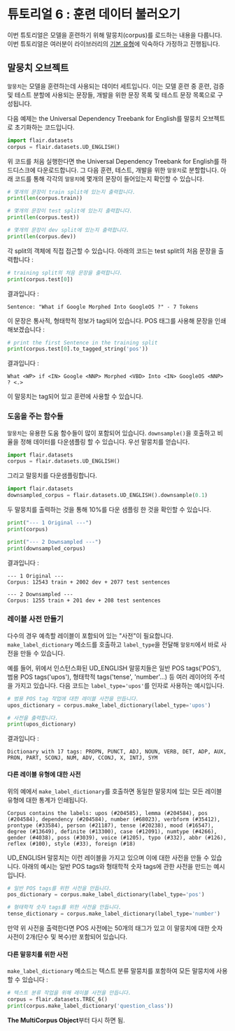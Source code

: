 # 튜토리얼 6 : 훈련 데이터 불러오기
이번 튜토리얼은 모델을 훈련하기 위해 말뭉치(corpus)를 로드하는 내용을 다룹니다. 
이번 튜토리얼은 여러분이 라이브러리의 [기본 유형](/resources/docs/TUTORIAL_1_BASICS.md)에 익숙하다 가정하고 진행됩니다.

## 말뭉치 오브젝트
`말뭉치`는 모델을 훈련하는데 사용되는 데이터 세트입니다. 이는 모델 훈련 중 훈련, 검증 및 테스트 분할에 사용되는 문장들, 개발을 위한 문장 목록 및 테스트 문장 목록으로 구성됩니다.

다음 예제는 the Universal Dependency Treebank for English를 말뭉치 오브젝트로 초기화하는 코드입니다.
```python
import flair.datasets
corpus = flair.datasets.UD_ENGLISH()
```
위 코드를 처음 실행한다면 the Universal Dependency Treebank for English를 하드디스크에 다운로드합니다.
그 다음 훈련, 테스트, 개발을 위한 `말뭉치`로 분할합니다. 아래 코드를 통해 각각의 `말뭉치`에 몇개의 문장이 들어있는지 확인할 수 있습니다.
```python
# 몇개의 문장이 train split에 있는지 출력합니다.
print(len(corpus.train))

# 몇개의 문장이 test split에 있는지 출력합니다.
print(len(corpus.test))

# 몇개의 문장이 dev split에 있는지 출력합니다.
print(len(corpus.dev))
```

각 split의 객체에 직접 접근할 수 있습니다. 아래의 코드는 test split의 처음 문장을 출력합니다 :
```python
# training split의 처음 문장을 출력합니다.
print(corpus.test[0])
```
결과입니다 : 
```console
Sentence: "What if Google Morphed Into GoogleOS ?" - 7 Tokens
```

이 문장은 통사적, 형태학적 정보가 tag되어 있습니다. POS 태그를 사용해 문장을 인쇄해보겠습니다 :
```python
# print the first Sentence in the training split
print(corpus.test[0].to_tagged_string('pos'))
```
결과입니다 : 
```console
What <WP> if <IN> Google <NNP> Morphed <VBD> Into <IN> GoogleOS <NNP> ? <.>
```
이 말뭉치는 tag되어 있고 훈련에 사용할 수 있습니다.

### 도움을 주는 함수들
`말뭉치`는 유용한 도움 함수들이 많이 포함되어 있습니다. `downsample()`을 호출하고 비율을 정해 데이터를 다운샘플링 할 수 있습니다. 
우선 말뭉치를 얻습니다.
```python
import flair.datasets
corpus = flair.datasets.UD_ENGLISH()
```
그리고 말뭉치를 다운샘플링합니다.
```python
import flair.datasets
downsampled_corpus = flair.datasets.UD_ENGLISH().downsample(0.1)
```
두 말뭉치를 출력하는 것을 통해 10%를 다운 샘플링 한 것을 확인할 수 있습니다.
```python
print("--- 1 Original ---")
print(corpus)

print("--- 2 Downsampled ---")
print(downsampled_corpus)
```
결과입니다 :
```console
--- 1 Original ---
Corpus: 12543 train + 2002 dev + 2077 test sentences

--- 2 Downsampled ---
Corpus: 1255 train + 201 dev + 208 test sentences
```

### 레이블 사전 만들기
다수의 경우 예측할 레이블이 포함되어 있는 "사전"이 필요합니다. `make_label_dictionary` 메소드를 호출하고 `label_type`을 전달해 `말뭉치`에서 바로 사전을 만들 수 있습니다.

예를 들어, 위에서 인스턴스화된 UD_ENGLISH 말뭉치들은 일반 POS tags('POS'), 범용 POS tags('upos'), 형태학적 tags('tense', 'number'...) 등 여러 레이어의 주석을 가지고 있습니다. 다음 코드는 `label_type='upos'`를 인자로 사용하는 예시입니다.
```python
# 범용 POS tag 작업에 대한 레이블 사전을 만듭니다.
upos_dictionary = corpus.make_label_dictionary(label_type='upos')

# 사전을 출력합니다.
print(upos_dictionary)
```
결과입니다 :
```console
Dictionary with 17 tags: PROPN, PUNCT, ADJ, NOUN, VERB, DET, ADP, AUX, PRON, PART, SCONJ, NUM, ADV, CCONJ, X, INTJ, SYM
```

#### 다른 레이블 유형에 대한 사전
위의 예에서 `make_label_dictionary`를 호출하면 동일한 말뭉치에 있는 모든 레이블 유형에 대한 통계가 인쇄됩니다.
```console
Corpus contains the labels: upos (#204585), lemma (#204584), pos (#204584), dependency (#204584), number (#68023), verbform (#35412), prontype (#33584), person (#21187), tense (#20238), mood (#16547), degree (#13649), definite (#13300), case (#12091), numtype (#4266), gender (#4038), poss (#3039), voice (#1205), typo (#332), abbr (#126), reflex (#100), style (#33), foreign (#18)
```
UD_ENGLISH 말뭉치는 이런 레이블을 가지고 있으며 이에 대한 사전을 만들 수 있습니다. 아래의 예시는 일반 POS tags와 형태학적 숫자 tags에 관한 사전을 만드는 예시입니다.
```python
# 일반 POS tags를 위한 사전을 만듭니다.
pos_dictionary = corpus.make_label_dictionary(label_type='pos')

# 형태학적 숫자 tags를 위한 사전을 만듭니다.
tense_dictionary = corpus.make_label_dictionary(label_type='number')
```
만약 위 사전을 출력한다면 POS 사전에는 50개의 태그가 있고 이 말뭉치에 대한 숫자 사전이 2개(단수 및 복수)만 포함되어 있습니다.

#### 다른 말뭉치를 위한 사전
`make_label_dictionary` 메소드는 텍스트 분류 말뭉치를 포함하여 모든 말뭉치에 사용할 수 있습니다 :
```python
# 텍스트 분류 작업을 위해 레이블 사전을 만듭니다.
corpus = flair.datasets.TREC_6()
print(corpus.make_label_dictionary('question_class'))
```

**The MultiCorpus Object**부터 다시 하면 됨.
